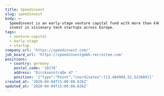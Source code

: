 ```yaml
---
title: Speedinvest
slug: speedinvest
body: >-
  Speedinvest is an early-stage venture capital fund with more than €400m to
  invest in visionary tech startups across Europe.
tags:
  - venture-capital
  - early-stage
  - startup
company_url: 'https://speedinvest.com/'
job_board_url: 'https://speedinvestgmbh.recruitee.com'
positions:
  - country: germany
    postal_code: '10178'
    address: 'Dircksenstraße 47 '
    position: '{"type":"Point","coordinates":[13.404904,52.523689]}'
created_at: '2020-04-04T15:00:08.626Z'
updated_at: '2020-04-04T15:00:08.626Z'
---
```


